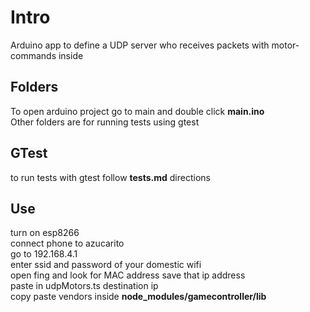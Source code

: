 # Intro
Arduino app to define a UDP server who receives packets with motor-commands inside  

## Folders
To open arduino project go to main and double click **main.ino**  
Other folders are for running tests using gtest  

## GTest
to run tests with gtest follow **tests.md** directions  

## Use
turn on esp8266  
connect phone to azucarito  
go to 192.168.4.1  
enter ssid and password of your domestic wifi  
open fing and look for MAC address
save that ip address  
paste in udpMotors.ts destination ip  
copy paste vendors inside **node_modules/gamecontroller/lib**